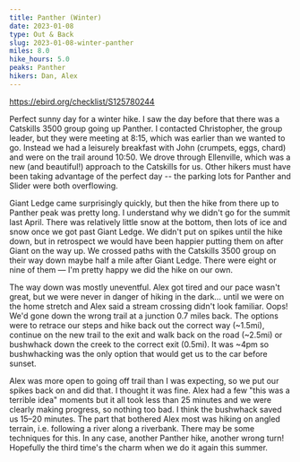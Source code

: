 ```yaml
---
title: Panther (Winter)
date: 2023-01-08
type: Out & Back
slug: 2023-01-08-winter-panther
miles: 8.0
hike_hours: 5.0
peaks: Panther
hikers: Dan, Alex
---
```


https://ebird.org/checklist/S125780244

Perfect sunny day for a winter hike. I saw the day before that there was a Catskills 3500 group going up Panther. I contacted Christopher, the group leader, but they were meeting at 8:15, which was earlier than we wanted to go. Instead we had a leisurely breakfast with John (crumpets, eggs, chard) and were on the trail around 10:50. We drove through Ellenville, which was a new (and beautiful!) approach to the Catskills for us. Other hikers must have been taking advantage of the perfect day -- the parking lots for Panther and Slider were both overflowing.

Giant Ledge came surprisingly quickly, but then the hike from there up to Panther peak was pretty long. I understand why we didn't go for the summit last April. There was relatively little snow at the bottom, then lots of ice and snow once we got past Giant Ledge. We didn't put on spikes until the hike down, but in retrospect we would have been happier putting them on after Giant on the way up. We crossed paths with the Catskills 3500 group on their way down maybe half a mile after Giant Ledge. There were eight or nine of them — I'm pretty happy we did the hike on our own.

The way down was mostly uneventful. Alex got tired and our pace wasn't great, but we were never in danger of hiking in the dark… until we were on the home stretch and Alex said a stream crossing didn't look familiar. Oops! We'd gone down the wrong trail at a junction 0.7 miles back. The options were to retrace our steps and hike back out the correct way (~1.5mi), continue on the new trail to the exit and walk back on the road (~2.5mi) or bushwhack down the creek to the correct exit (0.5mi). It was ~4pm so bushwhacking was the only option that would get us to the car before sunset.

Alex was more open to going off trail than I was expecting, so we put our spikes back on and did that. I thought it was fine. Alex had a few "this was a terrible idea" moments but it all took less than 25 minutes and we were clearly making progress, so nothing too bad. I think the bushwhack saved us 15–20 minutes. The part that bothered Alex most was hiking on angled terrain, i.e. following a river along a riverbank. There may be some techniques for this. In any case, another Panther hike, another wrong turn! Hopefully the third time's the charm when we do it again this summer.
